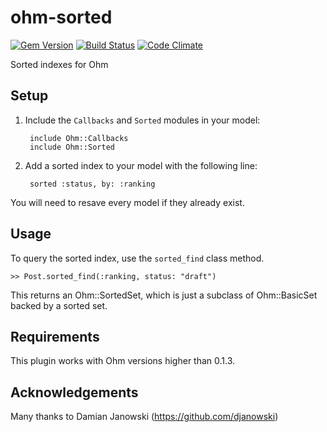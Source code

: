 ohm-sorted
==========

[![Gem Version](https://badge.fury.io/rb/ohm-sorted.png)](http://badge.fury.io/rb/ohm-sorted)
[![Build Status](https://travis-ci.org/educabilia/ohm-sorted.png?branch=master)](https://travis-ci.org/educabilia/ohm-sorted)
[![Code Climate](https://codeclimate.com/github/educabilia/ohm-sorted.png)](https://codeclimate.com/github/educabilia/ohm-sorted)

Sorted indexes for Ohm


Setup
-----

1. Include the `Callbacks` and `Sorted` modules in your model:

		include Ohm::Callbacks 
		include Ohm::Sorted

2. Add a sorted index to your model with the following line:

		sorted :status, by: :ranking

You will need to resave every model if they already exist.

Usage
-----

To query the sorted index, use the `sorted_find` class method.

    >> Post.sorted_find(:ranking, status: "draft")

This returns an Ohm::SortedSet, which is just a subclass of Ohm::BasicSet
backed by a sorted set.


Requirements
------------

This plugin works with Ohm versions higher than 0.1.3.


Acknowledgements
----------------

Many thanks to Damian Janowski (https://github.com/djanowski)
